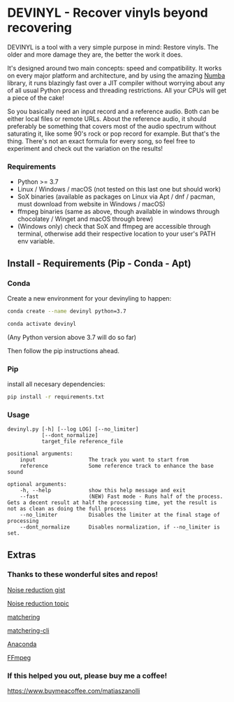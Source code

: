 # DEVINYL - Recover vinyls beyond recovering

DEVINYL is a tool with a very simple purpose in mind: Restore vinyls. The older and more damage they are, the better the work it does.

It's designed around two main concepts: speed and compatibility. It works on every major platform and architecture, and by using the amazing [Numba](http://numba.pydata.org/) library, it runs blazingly fast over a JIT compiler without worrying about any of all usual Python process and threading restrictions. All your CPUs will get a piece of the cake!

So you basically need an input record and a reference audio. Both can be either local files or remote URLs. 
About the reference audio, it should preferably be something that covers most of the audio spectrum without saturating it, like some 90's rock or pop record for example. But that's the thing. There's not an exact formula for every song, so feel free to experiment and check out the variation on the results!

### Requirements

* Python >= 3.7
* Linux / Windows / macOS (not tested on this last one but should work)
* SoX binaries (available as packages on Linux via Apt / dnf / pacman, must download from website in Windows / macOS)
* ffmpeg binaries (same as above, though available in windows through chocolatey / Winget and macOS through brew)
* (Windows only) check that SoX and ffmpeg are accessible through terminal, otherwise add their respective location to your user's PATH env variable.

## Install - Requirements (Pip - Conda - Apt)

### Conda

Create a new environment for your devinyling to happen:

```bash
conda create --name devinyl python=3.7

conda activate devinyl
```

(Any Python version above 3.7 will do so far)

Then follow the pip instructions ahead.

### Pip

install all necesary dependencies:

```bash
pip install -r requirements.txt
```

### Usage

```
devinyl.py [-h] [--log LOG] [--no_limiter]
           [--dont_normalize]
           target_file reference_file

positional arguments:
    input                 The track you want to start from
    reference             Some reference track to enhance the base sound

optional arguments:
    -h, --help            show this help message and exit
    --fast                (NEW) Fast mode - Runs half of the process. Gets a decent result at half the processing time, yet the result is not as clean as doing the full process
    --no_limiter          Disables the limiter at the final stage of processing
    --dont_normalize      Disables normalization, if --no_limiter is set.
```
## Extras

### Thanks to these wonderful sites and repos!

[Noise reduction gist](https://github.com/dodiku/noise_reduction/blob/master/noise.py)

[Noise reduction topic](http://dsp.stackexchange.com/search?q=noise+reduction/)

[matchering](https://github.com/sergree/matchering)

[matchering-cli](https://github.com/sergree/matchering-cli)

[Anaconda](https://www.anaconda.com/products/individual#Downloads)

[FFmpeg](https://www.ffmpeg.org/download.html)


### If this helped you out, please buy me a coffee!

https://www.buymeacoffee.com/matiaszanolli
